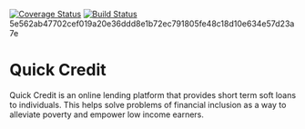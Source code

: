 [![Coverage Status](https://coveralls.io/repos/github/TheMottoRw/quickcredit/badge.svg?branch=challenge-api)](https://coveralls.io/github/TheMottoRw/quickcredit?branch=challenge-api)
[![Build Status](https://travis-ci.com/TheMottoRw/quickcredit.svg?branch=challenge-api)](https://travis-ci.com/TheMottoRw/quickcredit)
5e562ab47702cef019a20e36ddd8e1b72ec791805fe48c18d10e634e57d23a7e

# Quick Credit
Quick Credit is an online lending platform that provides short term soft loans to individuals. This helps solve problems of financial inclusion as a way to alleviate poverty and empower low income earners.
